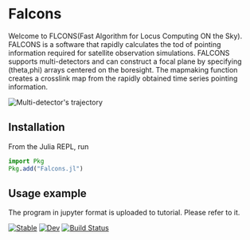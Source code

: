 # Falcons
Welcome to FLCONS(Fast Algorithm for Locus Computing ON the Sky).
FALCONS is a software that rapidly calculates the tod of pointing information required for satellite observation simulations. FALCONS supports multi-detectors and can construct a focal plane by specifying (theta,phi) arrays centered on the boresight.
The mapmaking function creates a crosslink map from the rapidly obtained time series pointing information.

![Multi-detector's trajectory](https://user-images.githubusercontent.com/83496454/119337906-532ff680-bcca-11eb-9b8c-bde7a376c6e6.gif)

## Installation
From the Julia REPL, run

```julia
import Pkg
Pkg.add("Falcons.jl")
```

## Usage example
The program in jupyter format is uploaded to tutorial.
Please refer to it.


[![Stable](https://img.shields.io/badge/docs-stable-blue.svg)](https://yusuke-takase.github.io/Falcons.jl/stable)
[![Dev](https://img.shields.io/badge/docs-dev-blue.svg)](https://yusuke-takase.github.io/Falcons.jl/dev)
[![Build Status](https://travis-ci.com/yusuke-takase/Falcons.jl.svg?branch=master)](https://travis-ci.com/yusuke-takase/Falcons.jl)
